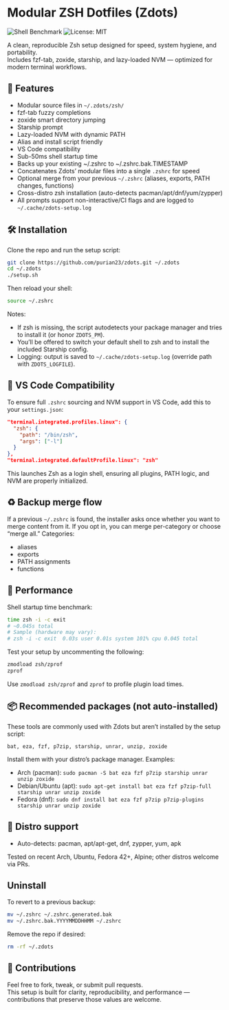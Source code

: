 # Modular ZSH Dotfiles (Zdots)

![Shell Benchmark](https://img.shields.io/badge/zsh%20startup%20time-45ms-brightgreen)
![License: MIT](https://img.shields.io/badge/license-MIT-blue)

A clean, reproducible Zsh setup designed for speed, system hygiene, and portability.  
Includes fzf-tab, zoxide, starship, and lazy-loaded NVM — optimized for modern terminal workflows.

## 🚀 Features
- Modular source files in `~/.zdots/zsh/`
- fzf-tab fuzzy completions  
- zoxide smart directory jumping  
- Starship prompt  
- Lazy-loaded NVM with dynamic PATH  
- Alias and install script friendly
- VS Code compatibility  
- Sub-50ms shell startup time  
- Backs up your existing ~/.zshrc to ~/.zshrc.bak.TIMESTAMP
- Concatenates Zdots’ modular files into a single `.zshrc` for speed
- Optional merge from your previous `~/.zshrc` (aliases, exports, PATH changes, functions)
- Cross-distro zsh installation (auto-detects pacman/apt/dnf/yum/zypper)
- All prompts support non-interactive/CI flags and are logged to `~/.cache/zdots-setup.log`

## 🛠 Installation
Clone the repo and run the setup script:
```bash
git clone https://github.com/purian23/zdots.git ~/.zdots
cd ~/.zdots
./setup.sh
```
Then reload your shell:
```bash
source ~/.zshrc
```
Notes:
- If zsh is missing, the script autodetects your package manager and tries to install it (or honor `ZDOTS_PM`).
- You’ll be offered to switch your default shell to zsh and to install the included Starship config.
 - Logging: output is saved to `~/.cache/zdots-setup.log` (override path with `ZDOTS_LOGFILE`).

## 🧩 VS Code Compatibility
To ensure full `.zshrc` sourcing and NVM support in VS Code, add this to your `settings.json`:

```json
"terminal.integrated.profiles.linux": {
  "zsh": {
    "path": "/bin/zsh",
    "args": ["-l"]
  }
},
"terminal.integrated.defaultProfile.linux": "zsh"
```
This launches Zsh as a login shell, ensuring all plugins, PATH logic, and NVM are properly initialized.

## ♻️ Backup merge flow
If a previous `~/.zshrc` is found, the installer asks once whether you want to merge content from it. If you opt in, you can merge per-category or choose “merge all.” Categories:
- aliases
- exports
- PATH assignments
- functions

## 🧪 Performance
Shell startup time benchmark:
```bash
time zsh -i -c exit
# ~0.045s total
# Sample (hardware may vary):
# zsh -i -c exit  0.03s user 0.01s system 101% cpu 0.045 total
```
Test your setup by uncommenting the following: 
```bash
zmodload zsh/zprof
zprof
```
Use `zmodload zsh/zprof` and `zprof` to profile plugin load times.

## 📦 Recommended packages (not auto-installed)
These tools are commonly used with Zdots but aren’t installed by the setup script:
```text
bat, eza, fzf, p7zip, starship, unrar, unzip, zoxide
```
Install them with your distro’s package manager. Examples:
- Arch (pacman): `sudo pacman -S bat eza fzf p7zip starship unrar unzip zoxide`
- Debian/Ubuntu (apt): `sudo apt-get install bat eza fzf p7zip-full starship unrar unzip zoxide`
- Fedora (dnf): `sudo dnf install bat eza fzf p7zip p7zip-plugins starship unrar unzip zoxide`

## 🧰 Distro support
- Auto-detects: pacman, apt/apt-get, dnf, zypper, yum, apk

Tested on recent Arch, Ubuntu, Fedora 42+, Alpine; other distros welcome via PRs.

## Uninstall
To revert to a previous backup:
```bash
mv ~/.zshrc ~/.zshrc.generated.bak
mv ~/.zshrc.bak.YYYYMMDDHHMM ~/.zshrc
```
Remove the repo if desired:
```bash
rm -rf ~/.zdots
```
## 🤝 Contributions
Feel free to fork, tweak, or submit pull requests.  
This setup is built for clarity, reproducibility, and performance — contributions that preserve those values are welcome.